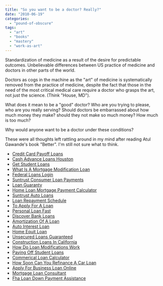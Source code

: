 ```yaml
---
title: "So you want to be a doctor? Really?"
date: "2010-06-19"
categories: 
  - "pound-of-obscure"
tags: 
  - "art"
  - "books"
  - "mastery"
  - "work-as-art"
---
```


Standardization of medicine as a result of the desire for predictable outcomes. Unbelievable differences between US practice of medicine and doctors in other parts of the world.

Doctors as cogs in the machine as the "art" of medicine is systematically removed from the practice of medicine, despite the fact that those in the need of the most critical medical care require a doctor who grasps the art, not just the science. (Think "House, MD").

What does it mean to be a "good" doctor? Who are you trying to please, who are you really serving? Should doctors be embarrassed about how much money they make? should they not make so much money? How much is too much?

Why would anyone want to be a doctor under these conditions?

These were all thoughts left rattling around in my mind after reading Atul Gawande's book "Better". I'm still not sure what to think.

- [Credit Card Payoff Loans](http://gbbkolejka.pl/?Credit-Card-Payoff-Loans)
- [Cash Advance Loans Houston](http://www.mariebo.org/?Cash-Advance-Loans-Houston)
- [Get Student Loans](http://www.consejocafe.org/?Get-Student-Loans)
- [What Is A Mortgage Modification Loan](http://gbbkolejka.pl/?What-Is-A-Mortgage-Modification-Loan)
- [Federal Loans Login](http://www.franklinny.org/?Federal-Loans-Login)
- [Suntrust Consumer Loan Payments](http://www.franklinny.org/?Suntrust-Consumer-Loan-Payments)
- [Loan Guaranty](http://www.mariebo.org/?Loan-Guaranty)
- [Home Loan Mortgage Payment Calculator](http://www.amarysia.gr/?Home-Loan-Mortgage-Payment-Calculator)
- [Suntrust Auto Loans](http://www.consejocafe.org/?Suntrust-Auto-Loans)
- [Loan Repayment Schedule](http://www.consejocafe.org/?Loan-Repayment-Schedule)
- [To Apply For A Loan](http://gbbkolejka.pl/?To-Apply-For-A-Loan)
- [Personal Loan Fast](http://www.consejocafe.org/?Personal-Loan-Fast)
- [Discover Bank Loans](http://gbbkolejka.pl/?Discover-Bank-Loans)
- [Amortization Of A Loan](http://usasportgroup.com/?Amortization-Of-A-Loan)
- [Auto Interest Loan](http://www.consejocafe.org/?Auto-Interest-Loan)
- [Home Equit Loan](http://www.franklinny.org/?Home-Equit-Loan)
- [Unsecured Loans Guaranteed](http://usasportgroup.com/?Unsecured-Loans-Guaranteed)
- [Construction Loans In California](http://www.amarysia.gr/?Construction-Loans-In-California)
- [How Do Loan Modifications Work](http://www.mariebo.org/?How-Do-Loan-Modifications-Work)
- [Paying Off Student Loans](http://www.franklinny.org/?Paying-Off-Student-Loans)
- [Commerical Loan Calculator](http://www.consejocafe.org/?Commerical-Loan-Calculator)
- [How Soon Can You Refinance A Car Loan](http://gbbkolejka.pl/?How-Soon-Can-You-Refinance-A-Car-Loan)
- [Apply For Business Loan Online](http://www.franklinny.org/?Apply-For-Business-Loan-Online)
- [Mortgage Loan Consultant](http://usasportgroup.com/?Mortgage-Loan-Consultant)
- [Fha Loan Down Payment Assistance](http://usasportgroup.com/?Fha-Loan-Down-Payment-Assistance)
